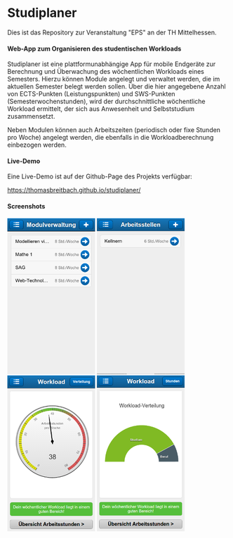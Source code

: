 Studiplaner
===========

Dies ist das Repository zur Veranstaltung "EPS" an der TH Mittelhessen.

#### Web-App zum Organisieren des studentischen Workloads

Studiplaner ist eine plattformunabhängige App für mobile Endgeräte zur Berechnung und Überwachung des
wöchentlichen Workloads eines Semesters. Hierzu können Module angelegt und verwaltet werden, die im
aktuellen Semester belegt werden sollen. Über die hier angegebene Anzahl von ECTS-Punkten (Leistungspunkten)
und SWS-Punkten (Semesterwochenstunden), wird der durchschnittliche wöchentliche Workload ermittelt, der sich
aus Anwesenheit und Selbststudium zusammensetzt.

Neben Modulen können auch Arbeitszeiten (periodisch oder fixe Stunden pro Woche) angelegt werden, die ebenfalls in
die Workloadberechnung einbezogen werden.

#### Live-Demo

Eine Live-Demo ist auf der Github-Page des Projekts verfügbar:

https://thomasbreitbach.github.io/studiplaner/

#### Screenshots
![Modulverwaltung](https://github.com/thomasbreitbach/studiplaner/blob/master/screenshots/modulverwaltung.png)
![Nebenjobs](https://github.com/thomasbreitbach/studiplaner/blob/master/screenshots/jobs.png)
![durchschnittlicher wöchentlicher Workload](https://github.com/thomasbreitbach/studiplaner/blob/master/screenshots/workload.png)
![Workload-Verteilung](https://github.com/thomasbreitbach/studiplaner/blob/master/screenshots/workload-verteilung.png)

